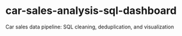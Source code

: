 # car-sales-analysis-sql-dashboard
Car sales data pipeline: SQL cleaning, deduplication, and visualization
